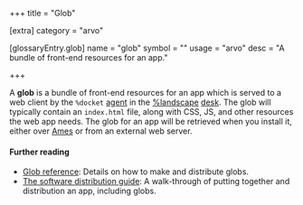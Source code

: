 +++
title = "Glob"

[extra]
category = "arvo"

[glossaryEntry.glob]
name = "glob"
symbol = ""
usage = "arvo"
desc = "A bundle of front-end resources for an app."

+++

A **glob** is a bundle of front-end resources for an app which is served to a
web client by the `%docket` [agent](/reference/glossary/agent) in the
[%landscape](/reference/glossary/landscape) [desk](/reference/glossary/desk).
The glob will typically contain an `index.html` file, along with CSS, JS, and
other resources the web app needs. The glob for an app will be retrieved when
you install it, either over [Ames](/reference/glossary/ames) or from an
external web server.

#### Further reading

- [Glob reference](/reference/additional/dist/glob): Details on how to make and
  distribute globs.
- [The software distribution guide](/guides/additional/software-distribution): A
  walk-through of putting together and distribution an app, including globs.
